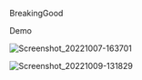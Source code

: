 ﻿BreakingGood
 
 Demo

![Screenshot_20221007-163701](https://user-images.githubusercontent.com/51821812/194752285-a78a3735-c845-4fad-b6ad-adf112646fdc.png)

![Screenshot_20221009-131829](https://user-images.githubusercontent.com/51821812/194752294-9e7a67c5-e7c7-4ba1-9735-9d5def87237a.png)
